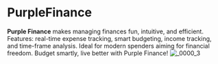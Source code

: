 # PurpleFinance
**Purple Finance** makes managing finances fun, intuitive, and efficient. Features: real-time expense tracking, smart budgeting, income tracking, and time-frame analysis. Ideal for modern spenders aiming for financial freedom. Budget smartly, live better with Purple Finance!
![_0000_3](https://github.com/Farhad1618/PurpleFinance/assets/91288888/a9651b74-bcf0-4d95-9455-e00239197033)
